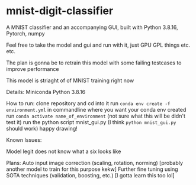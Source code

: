 # mnist-digit-classifier
 A MNIST classifier and an accompanying GUI, built with Python 3.8.16, Pytorch, numpy

 Feel free to take the model and gui and run with it, just GPU GPL things etc. etc.

 The plan is gonna be to retrain this model with some failing testcases to improve performance

 This model is striaght of of MNIST training right now

 Details:
 Miniconda
 Python 3.8.16

 How to run:
 clone repository and cd into it
 run `conda env create -f environment.yml` in commandline where you want your conda env created
 run `conda activate name_of_environment` (not sure what this will be didn't test it)
 run the python script mnist_gui.py (I think `python mnist_gui.py` should work)
 happy drawing!

 Known Issues:

 Model legit does not know what a six looks like

 Plans:
 Auto input image correction (scaling, rotation, norming) [probably another model to train for this purpose kekw]
 Further fine tuning using SOTA techniques (validation, boosting, etc.) [I gotta learn this too lol]